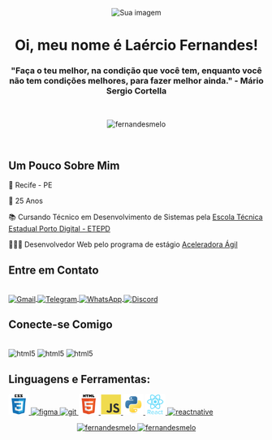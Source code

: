 <p align="center">
  <img src="https://github.com/fernandesmelo/fernandesmelo/assets/113717317/0472e703-5e85-4d41-b038-22a4a2f23644" alt="Sua imagem" />
</p>

<h1 align="center">Oi, meu nome é Laércio Fernandes!</h1>
<h3 align="center">"Faça o teu melhor, na condição que você tem, enquanto você não tem condições melhores, para fazer melhor ainda." - Mário Sergio Cortella</h3>
<br>
<p align="center"> <img src="https://komarev.com/ghpvc/?username=fernandesmelo&label=Vizualizações%20de%20Perfil&color=0e75b6&style=flat" alt="fernandesmelo" /> </p>
<br>

<h2 align="left">Um Pouco Sobre Mim</h2>
<p>📍 Recife - PE</p>
<p>👤 25 Anos</p>

📚 Cursando Técnico em Desenvolvimento de Sistemas pela [Escola Técnica Estadual Porto Digital - ETEPD](https://www.linkedin.com/in/ete-porto-digital-0645021a2/)

👨🏾‍💻 Desenvolvedor Web pelo programa de estágio [Aceleradora Ágil](https://www.linkedin.com/school/aceleradora-%C3%A1gil/)

<h2 align="left">Entre em Contato</h2>
<div style="display: inline-block"><br/>
  <a href="https://mail.google.com/mail/?view=cm&to=laerciofernandesmelonetoo@gmail.com" target="_blank">
    <img align="center" alt="Gmail" src="https://img.shields.io/badge/Gmail-D14836?style=for-the-badge&logo=gmail&logoColor=white" />
  </a>
  <a href="https://seu-link-do-Telegram-aqui">
    <img align="center" alt="Telegram" src="https://img.shields.io/badge/Telegram-2CA5E0?style=for-the-badge&logo=telegram&logoColor=white" />
  </a>
  <a href="https://seu-link-do-WhatsApp-aqui">
    <img align="center" alt="WhatsApp" src="https://img.shields.io/badge/WhatsApp-25D366?style=for-the-badge&logo=whatsapp&logoColor=white" />
  </a>
  <a href="https://seu-link-do-Discord-aqui">
    <img align="center" alt="Discord" src="https://img.shields.io/badge/Discord-7289DA?style=for-the-badge&logo=discord&logoColor=white" />
  </a>
</div><br/>


<h2 align="left">Conecte-se Comigo</h2>
<div style="display: inline-block"><br/>
  <img align="center" alt="html5" src="https://img.shields.io/badge/GitHub-100000?style=for-the-badge&logo=github&logoColor=white" /> 
  <img align="center" alt="html5" src="https://img.shields.io/badge/Instagram-E4405F?style=for-the-badge&logo=instagram&logoColor=white" />
  <img align="center" alt="html5" src="https://img.shields.io/badge/LinkedIn-0077B5?style=for-the-badge&logo=linkedin&logoColor=white" />
</div><br/>


<h2 align="left">Linguagens e Ferramentas:</h2>
<p align="left"> <a href="https://www.w3schools.com/css/" target="_blank" rel="noreferrer"> <img src="https://raw.githubusercontent.com/devicons/devicon/master/icons/css3/css3-original-wordmark.svg" alt="css3" width="40" height="40"/> </a> <a href="https://www.figma.com/" target="_blank" rel="noreferrer"> <img src="https://www.vectorlogo.zone/logos/figma/figma-icon.svg" alt="figma" width="40" height="40"/> </a> <a href="https://git-scm.com/" target="_blank" rel="noreferrer"> <img src="https://www.vectorlogo.zone/logos/git-scm/git-scm-icon.svg" alt="git" width="40" height="40"/> </a> <a href="https://www.w3.org/html/" target="_blank" rel="noreferrer"> <img src="https://raw.githubusercontent.com/devicons/devicon/master/icons/html5/html5-original-wordmark.svg" alt="html5" width="40" height="40"/> </a> <a href="https://developer.mozilla.org/en-US/docs/Web/JavaScript" target="_blank" rel="noreferrer"> <img src="https://raw.githubusercontent.com/devicons/devicon/master/icons/javascript/javascript-original.svg" alt="javascript" width="40" height="40"/> </a> <a href="https://www.python.org" target="_blank" rel="noreferrer"> <img src="https://raw.githubusercontent.com/devicons/devicon/master/icons/python/python-original.svg" alt="python" width="40" height="40"/> </a> <a href="https://reactjs.org/" target="_blank" rel="noreferrer"> <img src="https://raw.githubusercontent.com/devicons/devicon/master/icons/react/react-original-wordmark.svg" alt="react" width="40" height="40"/> </a> <a href="https://reactnative.dev/" target="_blank" rel="noreferrer"> <img src="https://reactnative.dev/img/header_logo.svg" alt="reactnative" width="40" height="40"/> </a> </p>

<div align="center">
  <a href="https://github.com/fernandesmelo">
    <img height="180em" src="https://github-readme-stats.vercel.app/api/top-langs?username=fernandesmelo&show_icons=true&locale=en&layout=compact" alt="fernandesmelo" />
    <img height="180em" src="https://github-readme-stats.vercel.app/api?username=fernandesmelo&show_icons=true&locale=en" alt="fernandesmelo" />
</div>
